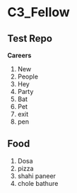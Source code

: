 # C3_Fellow
## Test Repo
**Careers**
1. New
2. People
3. Hey
4. Party
4. Bat
5. Pet
6. exit
7. pen

## Food
1. Dosa
2. pizza
3. shahi paneer 
4. chole bathure
